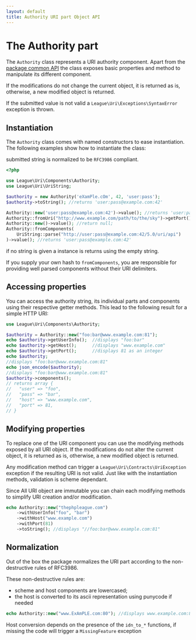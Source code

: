 ```yaml
---
layout: default
title: Authority URI part Object API
---
```


The Authority part
=======

The `Authority` class represents a URI authority component. Apart from the [package common API](/components/7.0/) the class
exposes basic properties and method to manipulate its different component.

<p class="message-notice">If the modifications do not change the current object, it is returned as is, otherwise, a new modified object is returned.</p>
<p class="message-warning">If the submitted value is not valid a <code>League\Uri\Exceptions\SyntaxError</code> exception is thrown.</p>

## Instantiation

The `Authority` class comes with named constructors to ease instantiation. The following examples show
how to instantiate the class:

<p class="message-notice">submitted string is normalized to be <code>RFC3986</code> compliant.</p>

~~~php
<?php

use League\Uri\Components\Authority;
use League\Uri\UriString;

$authority = new Authority('eXamPle.cOm', 42, 'user:pass');
$authority->toString(); //returns 'user:pass@example.com:42'

Authority::new('user:pass@example.com:42')->value(); //returns 'user:pass@example.com:42'
Authority::fromUri("http://www.example.com/path/to/the/sky")->getPort(); //return null;
Authority::new()->value(); //return null;
Authority::fromComponents(
	UriString::parse("http://user:pass@example.com:42/5.0/uri/api")
)->value(); //returns 'user:pass@example.com:42'
~~~

<p class="message-notice">if no string is given a instance is returns using the empty string.</p>
<p class="message-warning">If you supply your own hash to <code>fromComponents</code>, you are responsible for providing well parsed components without their URI delimiters.</p>

Accessing properties
-------

You can access the authority string, its individual parts and components using their respective getter methods. This lead to the following result for a simple HTTP URI:

~~~php
use League\Uri\Components\Authority;

$authority = Authority::new("foo:bar@www.example.com:81");
echo $authority->getUserInfo();  //displays "foo:bar"
echo $authority->getHost();      //displays "www.example.com"
echo $authority->getPort();      //displays 81 as an integer
echo $authority;
//displays "foo:bar@www.example.com:81"
echo json_encode($authority);
//displays "foo:bar@www.example.com:81"
$authority->components(); 
// returns array {
//   "user" => "foo",
//   "pass" => "bar",
//   "host" => "www.example.com",
//   "port" => 81,
// }
~~~

Modifying properties
-------

To replace one of the URI component you can use the modifying methods exposed by all URI object. If the modifications do not alter the current object, it is returned as is, otherwise, a new modified object is returned.
<p class="message-notice">Any modification method can trigger a <code>League\Uri\Contracts\UriException</code> exception if the resulting URI is not valid. Just like with the instantiation methods, validation is scheme dependant.</p>
Since All URI object are immutable you can chain each modifying methods to simplify URI creation and/or modification.

~~~php
echo Authority::new("thephpleague.com")
    ->withUserInfo("foo", "bar")
    ->withHost("www.example.com")
    ->withPort(81)
    ->toString(); //displays "//foo:bar@www.example.com:81"
~~~

Normalization
-------

Out of the box the package normalizes the URI part according to the non-destructive rules of RFC3986.

These non-destructive rules are:

- scheme and host components are lowercased;
- the host is converted to its ascii representation using punycode if needed

~~~php
echo Authority::new("www.ExAmPLE.com:80"); //displays www.example.com:80
~~~

<p class="message-info">Host conversion depends on the presence of the <code>idn_to_*</code> functions, if missing the code will trigger a <code>MissingFeature</code> exception</p>
